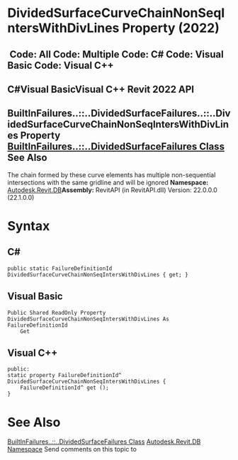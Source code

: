# DividedSurfaceCurveChainNonSeqIntersWithDivLines Property (2022)

﻿
 Code: All Code: Multiple Code: C# Code: Visual Basic Code: Visual C++   
---  
C#Visual BasicVisual C++
Revit 2022 API  
---  
BuiltInFailures..::..DividedSurfaceFailures..::..DividedSurfaceCurveChainNonSeqIntersWithDivLines Property   
[BuiltInFailures..::..DividedSurfaceFailures Class](6c670503-f89e-7ee3-1883-af2a9576f390.md "BuiltInFailures.DividedSurfaceFailures Class") See Also  
---  
The chain formed by these curve elements has multiple non-sequential intersections with the same gridline and will be ignored 
**Namespace:** [Autodesk.Revit.DB](87546ba7-461b-c646-cbb1-2cb8f5bff8b2.md "Autodesk.Revit.DB Namespace")**Assembly:** RevitAPI (in RevitAPI.dll) Version: 22.0.0.0 (22.1.0.0)
# Syntax
C#  
---  
```text
public static FailureDefinitionId DividedSurfaceCurveChainNonSeqIntersWithDivLines { get; }
```
  
Visual Basic  
---  
```text
Public Shared ReadOnly Property DividedSurfaceCurveChainNonSeqIntersWithDivLines As FailureDefinitionId
	Get
```
  
Visual C++  
---  
```text
public:
static property FailureDefinitionId^ DividedSurfaceCurveChainNonSeqIntersWithDivLines {
	FailureDefinitionId^ get ();
}
```
  
# See Also
[BuiltInFailures..::..DividedSurfaceFailures Class](6c670503-f89e-7ee3-1883-af2a9576f390.md "BuiltInFailures.DividedSurfaceFailures Class")
[Autodesk.Revit.DB Namespace](87546ba7-461b-c646-cbb1-2cb8f5bff8b2.md "Autodesk.Revit.DB Namespace")
Send comments on this topic to 
